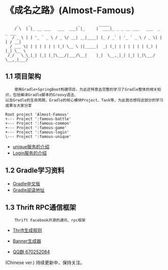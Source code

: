 # 《成名之路》(Almost-Famous)

~~~
     _    _                     _        _____                               
    / \  | |_ __ ___   ___  ___| |_     |  ___|_ _ _ __ ___   ___  _   _ ___ 
   / _ \ | | '_ ` _ \ / _ \/ __| __|____| |_ / _` | '_ ` _ \ / _ \| | | / __|
  / ___ \| | | | | | | (_) \__ \ ||_____|  _| (_| | | | | | | (_) | |_| \__ \
 /_/   \_\_|_| |_| |_|\___/|___/\__|    |_|  \__,_|_| |_| |_|\___/ \__,_|___/

~~~

## 1.1 项目架构

~~~
    使用Gradle+SpringBoot构建项目，为此还特意去完整的学习了Gradle整体的相关知识，包括编译Gradle脚本的Groovy语法、
以及Gradle的生命周期，Gradle的核心模块Project、Task等，为此我也想将这部分的学习成果与大家分享    
~~~    

~~~
Root project 'Almost-Famous'
+--- Project ':famous-battle'
+--- Project ':famous-common'
+--- Project ':famous-game'
+--- Project ':famous-login'
\--- Project ':famous-unique'
~~~

* [unique服务的介绍](./famous-unique/README.md)
* [Login服务的介绍](./famous-login/README.md)

## 1.2 Gradle学习资料

* [Gradle中文版](https://github.com/DONGChuan/GradleUserGuide)
* [Gradle阅读地址](https://dongchuan.gitbooks.io/gradle-user-guide-/)
    
    
## 1.3 Thrift RPC通信框架    

~~~
    Thrift Facebook开源的通讯、rpc框架    
~~~

* [Thrift生成规则](https://github.com/noseparte/thrift-server) 

* [Banner生成器](http://patorjk.com/software/taag/#p=display&f=Graffiti&t=Type%20Something%20)






* [QQ群 670252084](点击链接加入群聊【Almost-Famous】：https://jq.qq.com/?_wv=1027&k=5gXmfE2)

 (Chinese ver.) 持续更新中，保持关注。